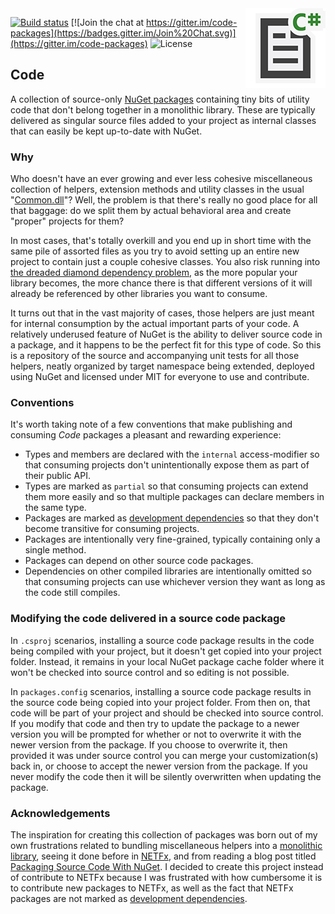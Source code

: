 <img src="Code.png" align="right" />

[![Build status](https://ci.appveyor.com/api/projects/status/i130bp27k2ny5ai4?svg=true)](https://ci.appveyor.com/project/shaynevanasperen/code)
[![Join the chat at https://gitter.im/code-packages](https://badges.gitter.im/Join%20Chat.svg)](https://gitter.im/code-packages)
![License](https://img.shields.io/github/license/shaynevanasperen/code.svg)

## Code

A collection of source-only [NuGet packages](https://www.nuget.org/packages?q=code) containing
tiny bits of utility code that don't belong together in a monolithic library. These are
typically delivered as singular source files added to your project as internal classes that
can easily be kept up-to-date with NuGet.

### Why

Who doesn't have an ever growing and ever less cohesive miscellaneous collection of helpers,
extension methods and utility classes in the usual "[Common.dll](http://ayende.com/blog/3986/let-us-burn-all-those-pesky-util-common-libraries)"?
Well, the problem is that there's really no good place for all that baggage: do we split them by
actual behavioral area and create "proper" projects for them?

In most cases, that's totally overkill and you end up in short time with the same pile of assorted
files as you try to avoid setting up an entire new project to contain just a couple cohesive classes.
You also risk running into 
[the dreaded diamond dependency problem](https://www.well-typed.com/blog/2008/04/the-dreaded-diamond-dependency-problem/),
as the more popular your library becomes, the more chance there is that different versions of it
will already be referenced by other libraries you want to consume.

It turns out that in the vast majority of cases, those helpers are just meant for internal
consumption by the actual important parts of your code. A relatively underused feature of NuGet is the
ability to deliver source code in a package, and it happens to be the perfect fit for this type
of code. So this is a repository of the source and accompanying unit tests for all those
helpers, neatly organized by target namespace being extended, deployed using NuGet and licensed
under MIT for everyone to use and contribute.

### Conventions

It's worth taking note of a few conventions that make publishing and consuming _Code_ packages
a pleasant and rewarding experience:
* Types and members are declared with the `internal` access-modifier so that consuming projects
don't unintentionally expose them as part of their public API.
* Types are marked as `partial` so that consuming projects can extend them more easily and so that
multiple packages can declare members in the same type.
* Packages are marked as [development dependencies](https://docs.nuget.org/release-notes/nuget-2.8#development-dependencies)
so that they don't become transitive for consuming projects.
* Packages are intentionally very fine-grained, typically containing only a single method.
* Packages can depend on other source code packages.
* Dependencies on other compiled libraries are intentionally omitted so that consuming projects
can use whichever version they want as long as the code still compiles.

### Modifying the code delivered in a source code package

In `.csproj` scenarios, installing a source code package results in the code being compiled with your
project, but it doesn't get copied into your project folder. Instead, it remains in your local
NuGet package cache folder where it won't be checked into source control and so editing is not possible.

In `packages.config` scenarios, installing a source code package results in the source code being
copied into your project folder. From then on, that code will be part of your project and should be
checked into source control. If you modify that code and then try to update the package to a newer
version you will be prompted for whether or not to overwrite it with the newer version from the package.
If you choose to overwrite it, then provided it was under source control you can merge your
customization(s) back in, or choose to accept the newer version from the package. If you never modify
the code then it will be silently overwritten when updating the package.

### Acknowledgements

The inspiration for creating this collection of packages was born out of my own frustrations related
to bundling miscellaneous helpers into a [monolithic library](http://ayende.com/blog/3986/let-us-burn-all-those-pesky-util-common-libraries),
seeing it done before in [NETFx](https://netfx.codeplex.com/), and from reading a blog post titled
[Packaging Source Code With NuGet](http://nikcodes.com/2013/10/23/packaging-source-code-with-nuget/).
I decided to create this project instead of contribute to NETFx because I was frustrated with how
cumbersome it is to contribute new packages to NETFx, as well as the fact that NETFx packages are
not marked as [development dependencies](https://docs.nuget.org/release-notes/nuget-2.8#development-dependencies).